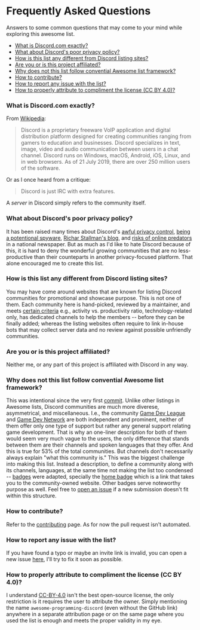 <!-- omit in toc -->
# Frequently Asked Questions

Answers to some common questions that may come to your mind while exploring this awesome list.

- [What is Discord.com exactly?](#what-is-discordcom-exactly)
- [What about Discord's poor privacy policy?](#what-about-discords-poor-privacy-policy)
- [How is this list any different from Discord listing sites?](#how-is-this-list-any-different-from-discord-listing-sites)
- [Are you or is this project affiliated?](#are-you-or-is-this-project-affiliated)
- [Why does not this list follow convential Awesome list framework?](#why-does-not-this-list-follow-convential-awesome-list-framework)
- [How to contribute?](#how-to-contribute)
- [How to report any issue with the list?](#how-to-report-any-issue-with-the-list)
- [How to properly attribute to compliment the license (CC BY 4.0)?](#how-to-properly-attribute-to-compliment-the-license-cc-by-40)

### What is Discord.com exactly?

From [Wikipedia](https://en.wikipedia.org/wiki/Discord_(software)):
> Discord is a proprietary freeware VoIP application and digital distribution platform designed for creating communities ranging from gamers to education and businesses. Discord specializes in text, image, video and audio communication between users in a chat channel. Discord runs on Windows, macOS, Android, iOS, Linux, and in web browsers. As of 21 July 2019, there are over 250 million users of the software.

Or as I once heard from a critique:
> Discord is just IRC with extra features.

A _server_ in Discord simply refers to the community itself.

### What about Discord's poor privacy policy?

It has been raised many times about Discord's [awful privacy control](https://swordfishevaluations.com/2019/09/12/privacy-concerns-with-discord/), [being a potentional spyware](https://spyware.neocities.org/articles/discord.html), [Richar Stallman's blog](https://stallman.org/discord.html), and [risks of online predators](https://www.wsj.com/articles/discord-where-teens-rule-and-parents-fear-to-tread-11560245402) in a national newspaper. But as much as I'd like to hate Discord because of this, it is hard to deny the wonderful growing communities that are no less-productive than their counteparts in another privacy-focused platform. That alone encouraged me to create this list.

### How is this list any different from Discord listing sites?

You may have come around websites that are known for listing Discord communities for promotional and showcase purpose. This is not one of them. Each community here is hand-picked, reviewed by a maintainer, and meets [certain criteria](CONTRIBUTING.md#quality-standard) e.g., activity vs. productivity ratio, technology-related only, has dedicated channels to help the members -- before they can be finally added; whereas the listing websites often require to link in-house bots that may collect server data and no review against possible unfriendly communities.

### Are you or is this project affiliated?

Neither me, or any part of this project is affiliated with Discord in any way.

### Why does not this list follow convential Awesome list framework?

This was intentional since the very first [commit](https://github.com/mhxion/awesome-programming-discord/commit/303990bcd36e4b10b4dfa80289c8303778d54f07). Unlike other listings in Awesome lists, Discord communities are much more diverese, asymmetrical, and miscellaneous. I.e., the community [Game Dev League](https://gamedevleague.com/) and [Game Dev Network](https://twitter.com/gamedevnetwork_) are both independent and prominent, neither of them offer only one type of support but rather any general support relating game development. That is why an one-liner description for both of them would seem very much vague to the users, the only difference that stands between them are their channels and spoken languages that they offer. And this is true for 53% of the total communities. But channels don't necessarily always explain "what this community is." This was the biggest challenge into making this list. Instead a description, to define a community along with its channels, languages, at the same time not making the list too condensed -- [badges](badges.md) were adapted, specially the [home badge](badges.md#home-badge) which is a link that takes you to the community-owned website. Other badges serve noteworthy purpose as well. Feel free to [open an issue](https://github.com/mhxion/awesome-programming-discord/issues/new/choose) if a new submission doesn't fit within this structure.

### How to contribute?

Refer to the [contributing](CONTRIBUTING.md) page. As for now the pull request isn't automated.

### How to report any issue with the list?

If you have found a typo or maybe an invite link is invalid, you can open a new issue [here](https://github.com/mhxion/awesome-programming-discord/issues/new/choose), I'll try to fix it soon as possible.

### How to properly attribute to compliment the license (CC BY 4.0)?

I understand [CC-BY-4.0](https://creativecommons.org/licenses/by/4.0/) isn't the best open-source license, the only restriction is it requires the user to attribute the owner. Simply mentioning the name `awesome-programming-discord` (even without the GitHub link) anywhere in a separate attribution page or on the same page where you used the list is enough and meets the proper validity in my eye.
